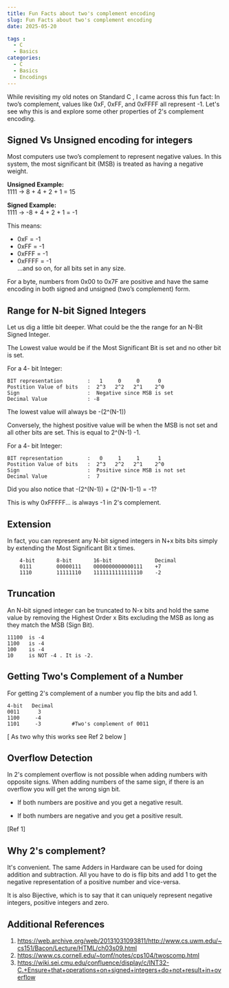 ```yaml
---
title: Fun Facts about two's complement encoding 
slug: Fun Facts about two's complement encoding 
date: 2025-05-20

tags :
  - C
  - Basics
categories:
  - C
  - Basics
  - Encodings
---
```


While revisiting my old notes on Standard C , I came across this fun fact: In two’s complement, values like 0xF, 0xFF, and 0xFFFF all represent -1. Let's see why this is and explore some other properties of 2's complement encoding. 

<!-- more -->

## Signed Vs Unsigned encoding for integers

Most computers use two’s complement to represent negative values. In this system, the most significant bit (MSB) is treated as having a negative weight.

**Unsigned Example:**  
1111 → 8 + 4 + 2 + 1 = 15

**Signed Example:**  
1111 → -8 + 4 + 2 + 1 = -1

This means:  
- 0xF = -1  
- 0xFF = -1  
- 0xFFF = -1  
- 0xFFFF = -1  
…and so on, for all bits set in any size.


For a byte, numbers from 0x00 to 0x7F are positive and have the same encoding in both signed and unsigned (two’s complement) form.


## Range for N-bit Signed Integers

Let us dig a little bit deeper. What could be the the range for an N-Bit Signed Integer.

The Lowest value would be if the Most Significant Bit is set and no other bit is set.

For a 4- bit Integer: 

```
BIT representation        :   1     0     0      0
Postition Value of bits   :  2^3   2^2   2^1    2^0 
Sign                      :  Negative since MSB is set 
Decimal Value             : -8                     
```

The lowest value will always be -(2^(N-1))

Conversely, the highest positive value will be when the MSB is not set and all other bits are set. This is equal to 2^(N-1) -1.

For a 4- bit Integer: 

```
BIT representation        :   0     1     1      1
Postition Value of bits   :  2^3   2^2   2^1    2^0 
Sign                      :  Positive since MSB is not set 
Decimal Value             :  7                     
```

Did you also notice that -(2^(N-1)) + (2^(N-1)-1) = -1?

This is why 0xFFFFF... is always -1 in 2's complement.


## Extension 

In fact, you can represent any N-bit signed integers in N+x bits bits simply by extending the Most Significant Bit x times.

```
	4-bit       8-bit       16-bit              Decimal
	0111        00000111    0000000000000111    +7
	1110        11111110    1111111111111110    -2
```

## Truncation 

An N-bit signed integer can be truncated to N-x bits and hold the same value by removing the Highest Order x Bits excluding the  MSB as long as they match the MSB (Sign Bit).

```
11100  is -4
1100   is -4
100    is -4
10     is NOT -4 . It is -2.   
```

## Getting Two's Complement of a Number

For getting 2's complement of a number you  flip the bits and add 1.

```
4-bit   Decimal 
0011      3       
1100     -4          
1101     -3          #Two's complement of 0011
```

[ As two why this works see Ref 2 below ] 

## Overflow Detection

In 2's complement overflow is not possible when adding numbers with opposite signs. When adding numbers of the same sign, if there is an overflow you will get the wrong sign bit. 

* If both numbers are positive and you get a negative result.

* If both numbers are negative and you get a positive result.

[Ref 1]

## Why 2's complement?

It's convenient. The same Adders in Hardware can be used for doing addition and subtraction. All you have to do is flip bits and add 1 to get the negative representation of a positive number and vice-versa.

It is also Bijective, which is to say that it can uniquely represent negative integers, positive integers and zero.


## Additional References

1. https://web.archive.org/web/20131031093811/http://www.cs.uwm.edu/~cs151/Bacon/Lecture/HTML/ch03s09.html
2. https://www.cs.cornell.edu/~tomf/notes/cps104/twoscomp.html
3. https://wiki.sei.cmu.edu/confluence/display/c/INT32-C.+Ensure+that+operations+on+signed+integers+do+not+result+in+overflow


